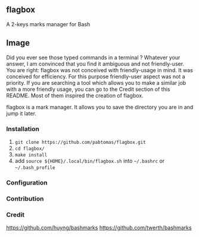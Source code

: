 ## flagbox

A 2-keys marks manager for Bash

## Image

Did you ever see those typed commands in a terminal ? Whatever your answer, I
am convinced that you find it ambiguous and not friendly-user. You are right:
flagbox was not conceived with friendly-usage in mind. It was conceived for
efficiency. For this purpose friendly-user aspect was not a priority. If you
are searching a tool which allows you to make a similar job with a more
friendly usage, you can go to the Credit section of this README. Most of them
inspired the creation of flagbox.

flagbox is a mark manager. It allows you to save the directory you are in and
jump it later.

### Installation

1. `git clone https://github.com/pabtomas/flagbox.git`
2. `cd flagbox/`
3. `make install`
4. add `source ${HOME}/.local/bin/flagbox.sh` into `~/.bashrc` or `~/.bash_profile`

### Configuration

### Contribution

### Credit

https://github.com/huyng/bashmarks
https://github.com/twerth/bashmarks
